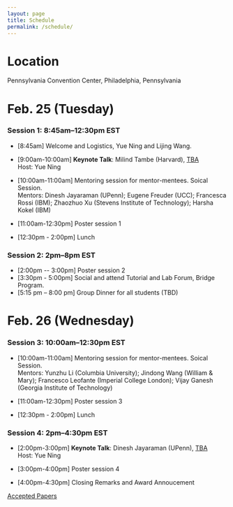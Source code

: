 ```yaml
---
layout: page
title: Schedule
permalink: /schedule/
---
```


# Location
Pennsylvania Convention Center, Philadelphia, Pennsylvania 

# Feb. 25 (Tuesday)

### Session 1: 8:45am–12:30pm EST

- [8:45am] Welcome and Logistics, Yue Ning and Lijing Wang.
  
- [9:00am-10:00am] **Keynote Talk**: Milind Tambe (Harvard), [TBA](../speakers/) \
Host: Yue Ning

- [10:00am-11:00am] Mentoring session for mentor-mentees. Soical Session. \
  Mentors: Dinesh Jayaraman (UPenn);  Eugene Freuder (UCC); Francesca Rossi (IBM); Zhaozhuo Xu (Stevens Institute of Technology); Harsha Kokel (IBM)

- [11:00am-12:30pm]  Poster session 1
 
- [12:30pm - 2:00pm] Lunch  

### Session 2: 2pm–8pm EST

- [2:00pm -- 3:00pm] Poster session 2
- [3:30pm - 5:00pm] Social and attend Tutorial and Lab Forum, Bridge Program.
- [5:15 pm – 8:00 pm] Group Dinner for all students (TBD)



# Feb. 26 (Wednesday)

### Session 3: 10:00am–12:30pm EST

- [10:00am-11:00am] Mentoring session for mentor-mentees. Soical Session. \
  Mentors: Yunzhu Li (Columbia University); Jindong Wang (William & Mary); Francesco Leofante (Imperial College London); Vijay Ganesh (Georgia Institute of Technology)

- [11:00am-12:30pm]  Poster session 3

- [12:30pm - 2:00pm] Lunch 

### Session 4: 2pm–4:30pm EST

- [2:00pm-3:00pm] **Keynote Talk**:  Dinesh Jayaraman (UPenn), [TBA](../speakers/) \
Host: Yue Ning

- [3:00pm-4:00pm]  Poster session 4

- [4:00pm-4:30pm] Closing Remarks and Award Annoucement



[Accepted Papers](../papers)
